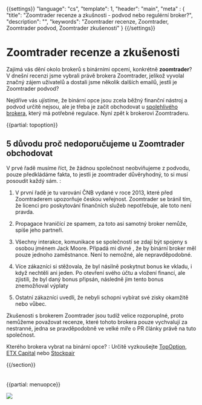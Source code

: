{{settings}}
  "language": "cs",
  "template": 1,
  "header": "main",
  "meta" : {
    "title": "Zoomtrader recenze a zkušnosti - podvod nebo regulérní broker?",
    "description": "",
    "keywords": "Zoomtrader recenze, Zoomtrader, Zoomtrader podvod, Zoomtrader zkušenosti"
  }
{{/settings}}

<div class="row">
<div class="col-md-9" role="main" markdown="1">

# Zoomtrader recenze a zkušenosti


Zajímá vás dění okolo brokerů s binárními opcemi, konkrétně **zoomtrader**? V dnešní recenzi jsme vybrali právě brokera Zoomtrader,  jelikož vyvolal značný zájem uživatelů a dostali jsme několik dalších emailů, jestli je Zoomtrader podvod? 

Nejdříve vás ujístíme, že binární opce jsou zcela běžný finanční nástroj a podvod určitě nejsou, ale je třeba je začít obchodovat u [spolehlivého brokera](http://www.forexsrovnavac.cz/topoption), který má potřebné regulace. Nyní zpět k brokerovi Zoomtraderu.

{{partial: topoption}}


## 5 důvodu proč nedoporučujeme u Zoomtrader obchodovat

V prvé řadě musíme říct, že žádnou společnost neobviňujeme z podvodu, pouze předkládáme fakta, to jestli je zoomtrader důvěryhodný, to si musí posoudit každý sám.
:  


1. V první řadě je tu varování ČNB vydané v roce 2013, které před Zoomtraderem upozorňuje českou veřejnost. Zoomtrader se bránil tím, že licenci pro poskytování finančních služeb nepotřebuje, ale toto není pravda.

2. Propagace hraničící ze spamem, za toto asi samotný broker nemůže, spíše jeho partneři.

3. Všechny interakce, komunikace se společností se zdají být spojeny s osobou jménem Jack Moore. Připadá mi divné , že by binární  broker měl pouze jednoho zaměstnance. Není to nemožné, ale nepravděpodobné.

4. Více zákazníci si stěžovala, že byl násilně poskytnut bonus ke vkladu, i když nechtěli ani jeden. Po otevření svého účtu a vložení financí, ale zjistili, že byl daný bonus připsán, následně jim tento bonus znemožňoval výplaty

5. Ostatní zákazníci uvedli, že nebyli schopni vybírat své zisky okamžitě nebo vůbec.

Zkušenosti s brokerem Zoomtrader jsou tudíž velice rozporuplné, proto nemůžeme považovat recenze, které tohoto brokera pouze vychvalují za nestranné, jedna se pravděpodobně ve velké míře o PR články právě na tuto společnost.


Kterého brokera vybrat na binární opce?
:   Určitě vyzkoušejte [TopOption](http://blog.forexsrovnavac.cz/topoption "TopOption"), [ETX Capital](http://www.forexsrovnavac.cz/etx-capital-zkusenosti "ETX Capital") nebo [Stockpair](http://www.forexsrovnavac.cz/stockpair "Stockpair")


{{/section}}
</div>
<div class="col-md-3" markdown="1">
<div class="well" markdown="1" style="margin-top: 2.5em">

{{partial: menuopce}}

</div>

<div class="container-fluid" markdown="1">
<a href="http://blog.forexsrovnavac.cz/plus500cz"  target="_blank">
 <img src="http://blog.forexsrovnavac.cz/wp-content/uploads/2014/10/informace.png" width="" height=""/>

</a>

</div>
</div>
</div>